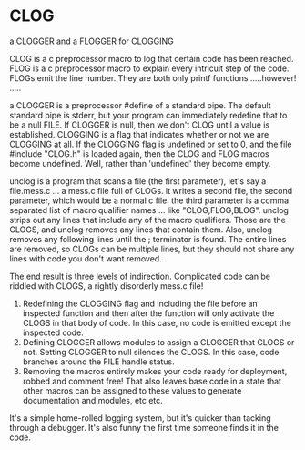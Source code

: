 # CLOG
a CLOGGER and a FLOGGER for CLOGGING

CLOG is a c preprocessor macro to log that certain code has been reached.
FLOG is a c preprocessor macro to explain every intricuit step of the code. FLOGs emit the line number.
They are both only printf functions .....however! .....

a CLOGGER is a preprocessor #define of a standard pipe. The default standard pipe is stderr, but your program can immediately redefine that to be a null FILE. If CLOGGER is null, then we don't CLOG until a value is established.
CLOGGING is a flag that indicates whether or not we are CLOGGING at all. If the CLOGGING flag is undefined or set to 0, and the file #include "CLOG.h" is loaded again, then the CLOG and FLOG macros become undefined. Well, rather than 'undefined' they become empty.

unclog is a program that scans a file (the first parameter), let's say a file.mess.c ... a mess.c file full of CLOGs. it writes a second file, the second parameter, which would be a normal c file. the third parameter is a comma separated list of macro qualifier names ... like "CLOG,FLOG,BLOG". unclog strips out any lines that include any of the macro qualifiers. Those are the CLOGS, and unclog removes any lines that contain them. Also, unclog removes any following lines until the ; terminator is found. The entire lines are removed, so CLOGs can be multiple lines, but they should not share any lines with code you don't want removed.

The end result is three levels of indirection. Complicated code can be riddled with CLOGS, a rightly disorderly mess.c file! 
1) Redefining the CLOGGING flag and including the file before an inspected function and then after the function will only activate the CLOGS in that body of code. In this case, no code is emitted except the inspected code.
2) Defining CLOGGER allows modules to assign a CLOGGER that CLOGS or not. Setting CLOGGER to null silences the CLOGS. In this case, code branches around the FILE handle status.
3) Removing the macros entirely makes your code ready for deployment, robbed and comment free! That also leaves base code in a state that other macros can be assigned to these values to generate documentation and modules, etc etc.

It's a simple home-rolled logging system, but it's quicker than tacking through a debugger. It's also funny the first time someone finds it in the code.
